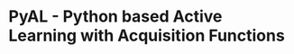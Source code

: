 PyAL - Python based Active Learning with Acquisition Functions
==============================================================


